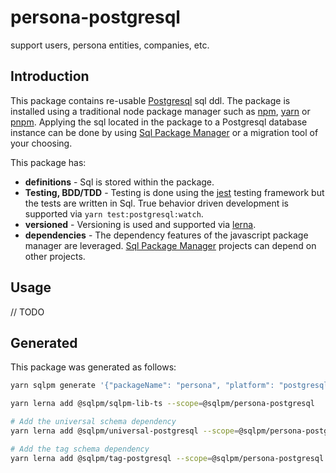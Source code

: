 # **persona-postgresql**

support users, persona entities, companies, etc.

## Introduction

This package contains re-usable [Postgresql](https://www.postgresql.org/) sql ddl. The package is installed using a traditional node package manager such as [npm](https://www.npmjs.com/), [yarn](https://yarnpkg.com/) or [pnpm](https://pnpm.io/). Applying the sql located in the package to a Postgresql database instance can be done by using [Sql Package Manager](https://github.com/erichosick/sqlpm) or a migration tool of your choosing.

This package has:

* **definitions** - Sql is stored within the package.
* **Testing, BDD/TDD** - Testing is done using the [jest](https://jestjs.io/) testing framework but the tests are written in Sql. True behavior driven development is supported via `yarn test:postgresql:watch`.
* **versioned** - Versioning is used and supported via [lerna](https://lerna.js.org/).
* **dependencies** - The dependency features of the javascript package manager are leveraged. [Sql Package Manager](https://github.com/erichosick/sqlpm) projects can depend on other projects.

## Usage

// TODO

## Generated

This package was generated as follows:

```bash
yarn sqlpm generate '{"packageName": "persona", "platform": "postgresql", "description": "support users, persona entities, companies, etc.", "author": "Eric Hosick", "email": "erichosick@gmail.com", "purposes": ["readwrite"], "actions": ["run", "test", "reset"]}'

yarn lerna add @sqlpm/sqlpm-lib-ts --scope=@sqlpm/persona-postgresql

# Add the universal schema dependency
yarn lerna add @sqlpm/universal-postgresql --scope=@sqlpm/persona-postgresql

# Add the tag schema dependency
yarn lerna add @sqlpm/tag-postgresql --scope=@sqlpm/persona-postgresql
```
